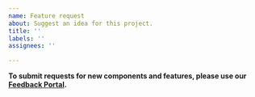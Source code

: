 ```yaml
---
name: Feature request
about: Suggest an idea for this project.
title: ''
labels: ''
assignees: ''

---
```


**To submit requests for new components and features, please use our [Feedback Portal](https://feedback.telerik.com/kendo-angular-ui).**
